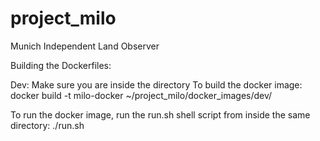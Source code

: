# project_milo
Munich Independent Land Observer

Building the Dockerfiles:

Dev:
Make sure you are inside the directory 
To build the docker image:
docker build -t milo-docker ~/project_milo/docker_images/dev/

To run the docker image, run the run.sh shell script from inside the same directory:
./run.sh


